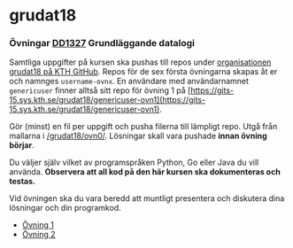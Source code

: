 # grudat18

### Övningar [DD1327](https://www.kth.se/social/course/DD1327/) Grundläggande datalogi

Samtliga uppgifter på kursen ska pushas till repos under
[organisationen grudat18 på KTH GitHub](https://gits-15.sys.kth.se/grudat18).
Repos för de sex första övningarna skapas åt er och namnges `username-ovnx`.
En användare med användarnamnet `genericuser` finner alltså sitt repo för
övning 1 på
[https://gits-15.sys.kth.se/grudat18/genericuser-ovn1](https://gits-15.sys.kth.se/grudat18/genericuser-ovn1).

Gör (minst) en fil per uppgift och pusha filerna till lämpligt repo. Utgå från
mallarna i
[/grudat18/ovn0/](https://github.com/yourbasic/grudat18/tree/master/ovn0).
Lösningar skall vara pushade **innan övning börjar**.

Du väljer själv vilket av programspråken Python, Go eller Java du vill använda.
**Observera att all kod på den här kursen ska dokumenteras och testas.**

Vid övningen ska du vara beredd att muntligt presentera och diskutera
dina lösningar och din programkod.

- [Övning 1](https://github.com/yourbasic/grudat18/blob/master/ovn1.md)
- [Övning 2](https://github.com/yourbasic/grudat18/blob/master/ovn2.md)
